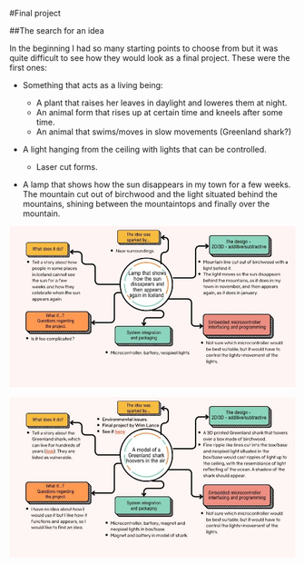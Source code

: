 #Final project

##The search for an idea

In the beginning I had so many starting points to choose from but it was quite difficult to see how they would look as a final project. These were the first ones:

* Something that acts as a living being:
    - A plant that raises her leaves in daylight and loweres them at night.
    - An animal form that rises up at certain time and kneels after some time.
    - An animal that swims/moves in slow movements (Greenland shark?)

* A light hanging from the ceiling with lights that can be controlled.
    - Laser cut forms.

* A lamp that shows how the sun disappears in my town for a few weeks. The mountain cut out of birchwood and the light situated behind the mountains, shining between the mountaintops and finally over the mountain.


![SunBehindMountains](img/SunBehindMountains_86kb.jpg)

![GreenlandShark](img/GreenlandShark_Mindmap.jpg)


